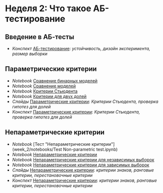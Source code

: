 # Неделя 2: Что такое АБ-тестирование
## Введение в АБ-тесты
 * _Конспект_ [АБ-тестирование](week_2/materials/2-1.Vvedenye_v_AB_testy.pdf): _устойчивость, дизайн эксперимента, размер выборки_

## Параметрические критерии
 * _Notebook_ [Сравнение бинарных моделей](week_2/notebooks/comparison_models_ber.ipynb)
 * _Notebook_ [Сравнение моделей](week_2/notebooks/comparison_models.ipynb)
 * _Notebook_ [Критерии Стьюдента](week_2/notebooks/stat.student_tests.ipynb)
 * _Notebook_ [Критерии для двух долей](week_2/notebooks/stat.two_proportions_diff_test.ipynb)
 * _Слайды_ [Параметрические критерии](week_2/materials/2.2.Parametricheskie_kriterii_Slides.pdf): _Критерии Стьюдента, проверка гипотез для долей_
 * _Конспект_ [Параметрические критерии](week_2/materials/2-2.Parametricheskie_kriterii.pdf): _Критерии Стьюдента, проверка гипотез для долей_

## Непараметрические критерии
 * _Notebook_ [Тест "Непараметрические критерии"](week_2/notebooks/Test Non-parametric test.ipynb)
 * _Notebook_ [Непараметрические критерии](week_2/notebooks/stat.non_parametric_tests_1sample.ipynb)
 * _Notebook_ [Непараметрические критерии для независимых выборок](week_2/notebooks/stat.non_parametric_tests_ind.ipynb)
 * _Notebook_ [Непараметрические критерии для зависимых выборок](week_2/notebooks/stat.non_parametric_tests_rel.ipynb)
 * _Слайды_ [Непараметрические критерии](week_2/materials/2.3.Neparametricheskie_kriterii_Slides.pdf): _критерии знаков, ранговые критерии, перестановочные критерии_
 * _Конспект_ [Непараметрические критерии](week_2/materials/2-3.Neparametricheskie_kriterii.pdf): _критерии знаков, ранговые критерии, перестановочные критерии_
